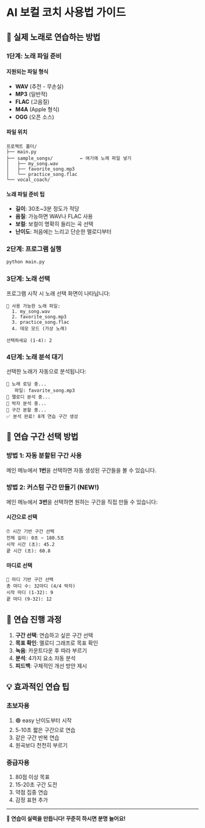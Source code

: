 # AI 보컬 코치 사용법 가이드

## 🎵 실제 노래로 연습하는 방법

### 1단계: 노래 파일 준비

#### 지원되는 파일 형식
- **WAV** (추천 - 무손실)
- **MP3** (일반적)
- **FLAC** (고음질)
- **M4A** (Apple 형식)
- **OGG** (오픈 소스)

#### 파일 위치
```
프로젝트 폴더/
├── main.py
├── sample_songs/          ← 여기에 노래 파일 넣기
│   ├── my_song.wav
│   ├── favorite_song.mp3
│   └── practice_song.flac
└── vocal_coach/
```

#### 노래 파일 준비 팁
- **길이**: 30초~3분 정도가 적당
- **음질**: 가능하면 WAV나 FLAC 사용
- **보컬**: 보컬이 명확히 들리는 곡 선택
- **난이도**: 처음에는 느리고 단순한 멜로디부터

### 2단계: 프로그램 실행

```bash
python main.py
```

### 3단계: 노래 선택

프로그램 시작 시 노래 선택 화면이 나타납니다:

```
🎵 사용 가능한 노래 파일:
  1. my_song.wav
  2. favorite_song.mp3  
  3. practice_song.flac
  4. 데모 모드 (가상 노래)

선택하세요 (1-4): 2
```

### 4단계: 노래 분석 대기

선택한 노래가 자동으로 분석됩니다:

```
🎵 노래 로딩 중...
   파일: favorite_song.mp3
🎼 멜로디 분석 중...
🥁 박자 분석 중...  
📏 구간 분할 중...
✅ 분석 완료! 8개 연습 구간 생성
```

## 🎯 연습 구간 선택 방법

### 방법 1: 자동 분할된 구간 사용

메인 메뉴에서 **1번**을 선택하면 자동 생성된 구간들을 볼 수 있습니다.

### 방법 2: 커스텀 구간 만들기 (NEW!)

메인 메뉴에서 **3번**을 선택하면 원하는 구간을 직접 만들 수 있습니다:

#### 시간으로 선택
```
⏰ 시간 기반 구간 선택
전체 길이: 0초 ~ 180.5초
시작 시간 (초): 45.2
끝 시간 (초): 60.8
```

#### 마디로 선택
```
🎼 마디 기반 구간 선택
총 마디 수: 32마디 (4/4 박자)
시작 마디 (1-32): 9
끝 마디 (9-32): 12
```

## 🎤 연습 진행 과정

1. **구간 선택**: 연습하고 싶은 구간 선택
2. **목표 확인**: 멜로디 그래프로 목표 확인
3. **녹음**: 카운트다운 후 따라 부르기
4. **분석**: 4가지 요소 자동 분석
5. **피드백**: 구체적인 개선 방안 제시

## 💡 효과적인 연습 팁

### 초보자용
1. 🟢 easy 난이도부터 시작
2. 5-10초 짧은 구간으로 연습
3. 같은 구간 반복 연습
4. 원곡보다 천천히 부르기

### 중급자용
1. 80점 이상 목표
2. 15-20초 구간 도전
3. 약점 집중 연습
4. 감정 표현 추가

---

**🎵 연습이 실력을 만듭니다! 꾸준히 하시면 분명 늘어요!**
